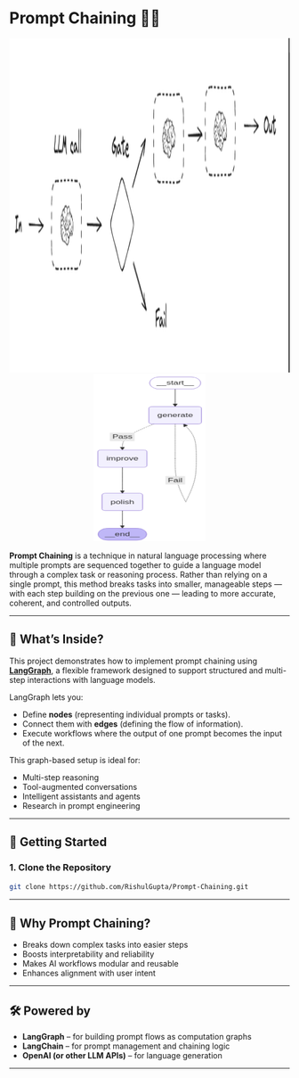 # Prompt Chaining 🔗🧠
<div align="center">
<img src="https://github.com/RishulGupta/Prompt-Chaining/blob/4329f9848890af949129dbd9f0306b4e6c37f235/Screenshot%202025-07-29%20004153.png" height=600 width=600>


<img src="https://github.com/RishulGupta/Prompt-Chaining/blob/4329f9848890af949129dbd9f0306b4e6c37f235/Screenshot%202025-07-29%20004206.png" height=300 width=200>
</div>

**Prompt Chaining** is a technique in natural language processing where multiple prompts are sequenced together to guide a language model through a complex task or reasoning process. Rather than relying on a single prompt, this method breaks tasks into smaller, manageable steps — with each step building on the previous one — leading to more accurate, coherent, and controlled outputs.

---

## 🧭 What’s Inside?

This project demonstrates how to implement prompt chaining using [**LangGraph**](https://github.com/langchain-ai/langgraph), a flexible framework designed to support structured and multi-step interactions with language models.

LangGraph lets you:
- Define **nodes** (representing individual prompts or tasks).
- Connect them with **edges** (defining the flow of information).
- Execute workflows where the output of one prompt becomes the input of the next.

This graph-based setup is ideal for:
- Multi-step reasoning
- Tool-augmented conversations
- Intelligent assistants and agents
- Research in prompt engineering

---

## 🚀 Getting Started

### 1. Clone the Repository

```bash
git clone https://github.com/RishulGupta/Prompt-Chaining.git
```

---

## 🧠 Why Prompt Chaining?

- Breaks down complex tasks into easier steps
- Boosts interpretability and reliability
- Makes AI workflows modular and reusable
- Enhances alignment with user intent

---

## 🛠️ Powered by

- **LangGraph** – for building prompt flows as computation graphs
- **LangChain** – for prompt management and chaining logic
- **OpenAI (or other LLM APIs)** – for language generation

---

